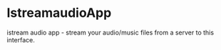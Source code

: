 # IstreamaudioApp

istream audio app - stream your audio/music files from a server to this interface.
